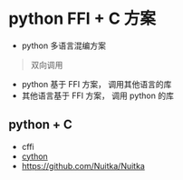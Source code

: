 # python FFI + C 方案

- python 多语言混编方案

> 双向调用

- python 基于 FFI 方案， 调用其他语言的库
- 其他语言基于 FFI 方案， 调用 python 的库

## python + C

- cffi
- [cython](https://github.com/cython/cython)
- <https://github.com/Nuitka/Nuitka>
